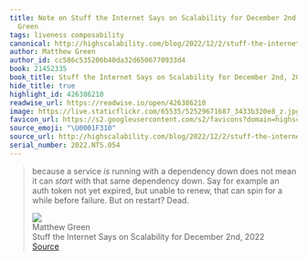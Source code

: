 ```yaml
---
title: Note on Stuff the Internet Says on Scalability for December 2nd, 2022 via Matthew
  Green
tags: liveness composability
canonical: http://highscalability.com/blog/2022/12/2/stuff-the-internet-says-on-scalability-for-december-2nd-2022.html
author: Matthew Green
author_id: cc586c535206b40da32d6506770933d4
book: 21452335
book_title: Stuff the Internet Says on Scalability for December 2nd, 2022
hide_title: true
highlight_id: 426386210
readwise_url: https://readwise.io/open/426386210
image: https://live.staticflickr.com/65535/52529671687_3433b320e8_z.jpg
favicon_url: https://s2.googleusercontent.com/s2/favicons?domain=highscalability.com
source_emoji: "\U0001F310"
source_url: http://highscalability.com/blog/2022/12/2/stuff-the-internet-says-on-scalability-for-december-2nd-2022.html#:~:text=because%20a%20service,on%20restart%3F%20Dead.
serial_number: 2022.NTS.054
---
```

> because a service *is* running with a dependency down does not mean it can *start* with that same dependency down. Say for example an auth token not yet expired, but unable to renew, that can spin for a while before failure. But on restart? Dead.
> <div class="quoteback-footer"><div class="quoteback-avatar"><img class="mini-favicon" src="https://s2.googleusercontent.com/s2/favicons?domain=highscalability.com"></div><div class="quoteback-metadata"><div class="metadata-inner"><span style="display:none">FROM:</span><div aria-label="Matthew Green" class="quoteback-author"> Matthew Green</div><div aria-label="Stuff the Internet Says on Scalability for December 2nd, 2022" class="quoteback-title"> Stuff the Internet Says on Scalability for December 2nd, 2022</div></div></div><div class="quoteback-backlink"><a target="_blank" aria-label="go to the full text of this quotation" rel="noopener" href="http://highscalability.com/blog/2022/12/2/stuff-the-internet-says-on-scalability-for-december-2nd-2022.html#:~:text=because%20a%20service,on%20restart%3F%20Dead." class="quoteback-arrow"> Source</a></div></div>